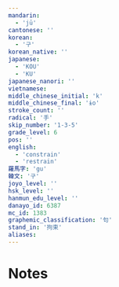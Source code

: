 ```yaml
---
mandarin:
  - 'jū'
cantonese: ''
korean:
  - '구'
korean_native: ''
japanese:
  - 'KOU'
  - 'KU'
japanese_nanori: ''
vietnamese:
middle_chinese_initial: 'k'
middle_chinese_final: 'ɨo'
stroke_count: ''
radical: '手'
skip_number: '1-3-5'
grade_level: 6
pos: ''
english:
  - 'constrain'
  - 'restrain'
羅馬字: 'gu'
韓文: '구'
joyo_level: ''
hsk_level: ''
hanmun_edu_level: ''
danayo_id: 6387
mc_id: 1383
graphemic_classification: '句'
stand_in: '拘束'
aliases:
---
```


# Notes
